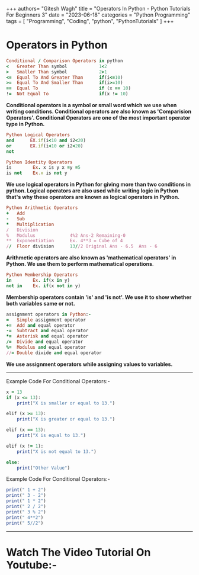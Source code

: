 +++
authors= "Gitesh Wagh"
title = "Operators In Python - Python Tutorials For Beginners 3"
date = "2023-06-18"
categories = "Python Programming"
tags = [
 "Programming", 
 "Coding",
 "python",
 "PythonTutorials"
]
+++

# Operators in Python 
```ruby
Conditional / Comparison Operators in python
<   Greater Than symbol            1<2
>   Smaller Than symbol            2>1
<=  Equal To And Greater Than      if(i<=10)
>=  Equal To And Smaller Than      if(i>=10)
==  Equal To                       if (x == 10)
!=  Not Equal To                   if(x != 10)
```
**Conditional operators is a symbol or small word which we use when writing conditions. Conditional operators are also known as 'Comparision Operators'. Conditional Operators are one of the most important operator type in Python.**

```ruby
Python Logical Operators
and      EX.if(i<10 and i2<20)
or       EX.if(i<10 or i2<20)
not      
```

```ruby
Python Identity Operators
is        Ex. x is y x =y =5
is not    Ex.x is not y
```
**We use logical operators in Python for giving more than two conditions in python. Logical operators are also used while writing logic in Python that's why these operators are known as logical operators in Python.** 

```ruby
Python Arithmetic Operators
+   Add  
-   Sub
*   Multiplication
/   Division
%	Modulus		        4%2 Ans-2 Remaining-0
**  Exponentiation		Ex. 4**3 = Cube of 4
//  Floor division	    13//2 Original Ans - 6.5  Ans - 6
```
**Arithmetic operators are also known as 'mathematical operators' in Python. We use them to perform mathematical operations**.
```ruby
Python Membership Operators
in 		  Ex. if(x in y)	
not in	  Ex. if(x not in y)
```
**Membership operators contain 'is' and 'is not'. We use it to show whether both variables same or not.**

```ruby
assignment operators in Python:- 
=   Simple assignment operator 
+=  Add and equal operator
-=  Subtract and equal operator 
*=  Asterisk and equal operator
/=  Divide and equal operator 
%=  Modulus and equal operator 
//= Double divide and equal operator 
```
**We use assignment operators while assigning values to variables.**

-----------------------------


Example Code For Conditional Operators:-
```ruby
x = 13
if (x <= 13):
    print("X is smaller or equal to 13.")

elif (x >= 13):
    print("X is greater or equal to 13.")

elif (x == 13):
    print("X is equal to 13.")

elif (x != 1):
    print("X is not equal to 13.")

else:
    print("Other Value")
```

Example Code For Conditional Operators:-
```ruby
print(" 1 + 2")
print(" 3 - 2")
print(" 1 * 2")
print(" 2 / 2")
print(" 3 % 2")
print(" 4**2")
print(" 5//2")
```
------------
# Watch The Video Tutorial On Youtube:-
